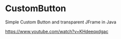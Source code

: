 # CustomButton
Simple Custom Button and transparent JFrame in Java

https://www.youtube.com/watch?v=KHdeeqxdgac
